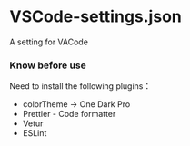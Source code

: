# VSCode-settings.json
A setting for VACode

### Know before use
Need to install the following plugins：
- colorTheme -> One Dark Pro
- Prettier - Code formatter
- Vetur
- ESLint

